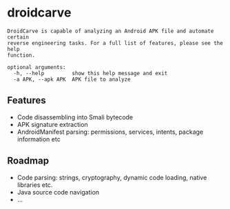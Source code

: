 # droidcarve

```
DroidCarve is capable of analyzing an Android APK file and automate certain
reverse engineering tasks. For a full list of features, please see the help
function.

optional arguments:
  -h, --help         show this help message and exit
  -a APK, --apk APK  APK file to analyze
```

## Features
* Code disassembling into Smali bytecode
* APK signature extraction
* AndroidManifest parsing: permissions, services, intents, package information etc

## Roadmap
* Code parsing: strings, cryptography, dynamic code loading, native libraries etc.
* Java source code navigation
* ...
